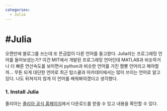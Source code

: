 ```yaml
---
categories:
  - Julia
---
```


# #Julia

오랜만에 블로그를 쓰는데 또 뜬금없이 다른 언어를 들고왔다. Julia라는 프로그래밍 언어를 들어보셨는가? 이건 MIT에서 개발된 프로그래밍 언어인데 MATLAB과 비슷하거나 더 빠른 연산속도를 보이면서 python과 비슷한 언어를 가진 짬뽕 언어라고 해야할까... 무튼 되게 대단한 언어로 최근 탑스쿨과 아카데미에서는 많이 쓰이는 언어로 알고 있다. 나도 뒤쳐지지 않게 이 언어를 배워봐야겠다고 생각했다.

### 1. Install Julia
줄리아는 [줄리아 공식 홈페이지](https://julialang.org)에서 다운로드를 받을 수 있고 내용을 확인할 수 있다. 
<!--stackedit_data:
eyJoaXN0b3J5IjpbLTQ5MzE5MDI3MSwtMjA3ODA3MjAyMl19
-->